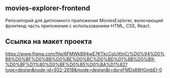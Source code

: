 ## movies-explorer-frontend

Репозиторий для дипломного приложения MoviesExplorer, включающий фронтенд часть приложения с использованием HTML, CSS, React.

## Ссылка на макет проекта

https://www.figma.com/file/6FMWkB94wE7KTkcCgUXtnC/%D0%94%D0%B8%D0%BF%D0%BB%D0%BE%D0%BC%D0%BD%D1%8B%D0%B9-%D0%BF%D1%80%D0%BE%D0%B5%D0%BA%D1%82?type=design&node-id=932-2618&mode=design&t=dsrvFMDs89HGmbEI-0